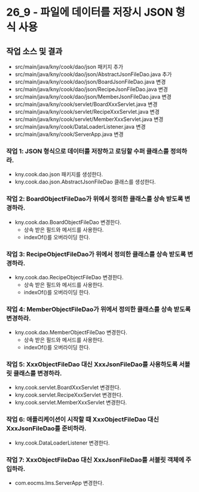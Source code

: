 # 26_9 - 파일에 데이터를 저장시 JSON 형식 사용


## 작업 소스 및 결과

- src/main/java/kny/cook/dao/json 패키지 추가
- src/main/java/kny/cook/dao/json/AbstractJsonFileDao.java 추가
- src/main/java/kny/cook/dao/json/BoardJsonFileDao.java 변경
- src/main/java/kny/cook/dao/json/RecipeJsonFileDao.java 변경
- src/main/java/kny/cook/dao/json/MemberJsonFileDao.java 변경
- src/main/java/kny/cook/servlet/BoardXxxServlet.java 변경
- src/main/java/kny/cook/servlet/RecipeXxxServlet.java 변경
- src/main/java/kny/cook/servlet/MemberXxxServlet.java 변경
- src/main/java/kny/cook/DataLoaderListener.java 변경
- src/main/java/kny/cook/ServerApp.java 변경


### 작업 1: JSON 형식으로 데이터를 저장하고 로딩할 수퍼 클래스를 정의하라.

- kny.cook.dao.json 패키지를 생성한다.
- kny.cook.dao.json.AbstractJsonFileDao 클래스를 생성한다.

### 작업 2: BoardObjectFileDao가 위에서 정의한 클래스를 상속 받도록 변경하라.

- kny.cook.dao.BoardObjectFileDao 변경한다.
  - 상속 받은 필드와 메서드를 사용한다.
  - indexOf()를 오버라이딩 한다.

### 작업 3: RecipeObjectFileDao가 위에서 정의한 클래스를 상속 받도록 변경하라.

- kny.cook.dao.RecipeObjectFileDao 변경한다.
  - 상속 받은 필드와 메서드를 사용한다.
  - indexOf()를 오버라이딩 한다.

### 작업 4: MemberObjectFileDao가 위에서 정의한 클래스를 상속 받도록 변경하라.

- kny.cook.dao.MemberObjectFileDao 변경한다.
  - 상속 받은 필드와 메서드를 사용한다.
  - indexOf()를 오버라이딩 한다.

### 작업 5: XxxObjectFileDao 대신 XxxJsonFileDao를 사용하도록 서블릿 클래스를 변경하라.

- kny.cook.servlet.BoardXxxServlet 변경한다.
- kny.cook.servlet.RecipeXxxServlet 변경한다.
- kny.cook.servlet.MemberXxxServlet 변경한다.

### 작업 6: 애플리케이션이 시작할 때 XxxObjectFileDao 대신 XxxJsonFileDao를 준비하라.

- kny.cook.DataLoaderListener 변경한다.

### 작업 7: XxxObjectFileDao 대신 XxxJsonFileDao를 서블릿 객체에 주입하라.

- com.eocms.lms.ServerApp 변경한다.